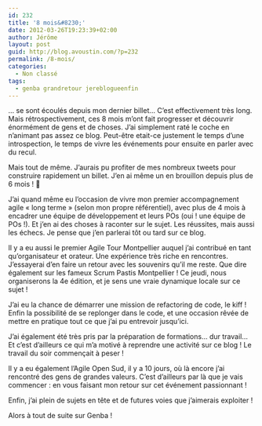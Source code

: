 ```yaml
---
id: 232
title: '8 mois&#8230;'
date: 2012-03-26T19:23:39+02:00
author: Jérôme
layout: post
guid: http://blog.avoustin.com/?p=232
permalink: /8-mois/
categories:
  - Non classé
tags:
  - genba grandretour jereblogueenfin
---
```


&#8230; se sont écoulés depuis mon dernier billet&#8230; C&rsquo;est effectivement très long.  
Mais rétrospectivement, ces 8 mois m&rsquo;ont fait progresser et découvrir énormément de gens et de choses. J&rsquo;ai simplement raté le coche en n&rsquo;animant pas assez ce blog. Peut-être etait-ce justement le temps d&rsquo;une introspection, le temps de vivre les événements pour ensuite en parler avec du recul.

<!--more-->

Mais tout de même. J&rsquo;aurais pu profiter de mes nombreux tweets pour construire rapidement un billet. J&rsquo;en ai même un en brouillon depuis plus de 6 mois ! 🙂

J&rsquo;ai quand même eu l&rsquo;occasion de vivre mon premier accompagnement agile « long terme » (selon mon propre référentiel), avec plus de 4 mois à encadrer une équipe de développement et leurs POs (oui ! une équipe de POs !). Et j&rsquo;en ai des choses à raconter sur le sujet. Les réussites, mais aussi les échecs. Je pense que j&rsquo;en parlerai tôt ou tard sur ce blog.

Il y a eu aussi le premier Agile Tour Montpellier auquel j&rsquo;ai contribué en tant qu&rsquo;organisateur et orateur. Une expérience très riche en rencontres. J&rsquo;essayerai d&rsquo;en faire un retour avec les souvenirs qu&rsquo;il me reste. Que dire également sur les fameux Scrum Pastis Montpellier ! Ce jeudi, nous organiserons la 4e édition, et je sens une vraie dynamique locale sur ce sujet !

J&rsquo;ai eu la chance de démarrer une mission de refactoring de code, le kiff ! Enfin la possibilité de se replonger dans le code, et une occasion rêvée de mettre en pratique tout ce que j&rsquo;ai pu entrevoir jusqu&rsquo;ici.

J&rsquo;ai également été très pris par la préparation de formations&#8230; dur travail&#8230; Et c&rsquo;est d&rsquo;ailleurs ce qui m&rsquo;a motivé à reprendre une activité sur ce blog ! Le travail du soir commençait à peser !

Il y a eu également l&rsquo;Agile Open Sud, il y a 10 jours, où là encore j&rsquo;ai rencontré des gens de grandes valeurs. C&rsquo;est d&rsquo;ailleurs par là que je vais commencer : en vous faisant mon retour sur cet événement passionnant !

Enfin, j&rsquo;ai plein de sujets en tête et de futures voies que j&rsquo;aimerais exploiter !

Alors à tout de suite sur Genba !

